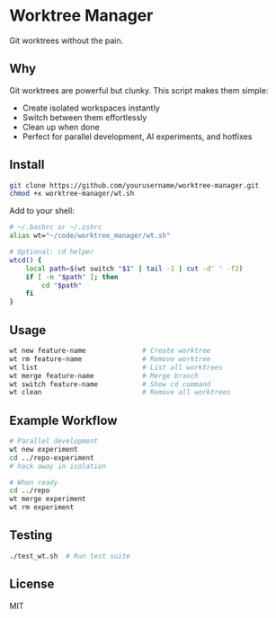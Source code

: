 # Worktree Manager

Git worktrees without the pain.

## Why

Git worktrees are powerful but clunky. This script makes them simple:

- Create isolated workspaces instantly
- Switch between them effortlessly  
- Clean up when done
- Perfect for parallel development, AI experiments, and hotfixes

## Install

```bash
git clone https://github.com/yourusername/worktree-manager.git
chmod +x worktree-manager/wt.sh
```

Add to your shell:

```bash
# ~/.bashrc or ~/.zshrc
alias wt="~/code/worktree_manager/wt.sh"

# Optional: cd helper
wtcd() {
    local path=$(wt switch "$1" | tail -1 | cut -d' ' -f2)
    if [ -n "$path" ]; then
        cd "$path"
    fi
}
```

## Usage

```bash
wt new feature-name              # Create worktree
wt rm feature-name               # Remove worktree
wt list                          # List all worktrees
wt merge feature-name            # Merge branch
wt switch feature-name           # Show cd command
wt clean                         # Remove all worktrees
```

## Example Workflow

```bash
# Parallel development
wt new experiment
cd ../repo-experiment
# hack away in isolation

# When ready
cd ../repo
wt merge experiment
wt rm experiment
```

## Testing

```bash
./test_wt.sh  # Run test suite
```

## License

MIT
